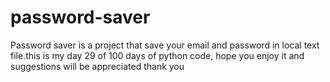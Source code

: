# password-saver
Password saver is a project that save your email and password in local text file.this is my day 29 of 100 days of python code, hope you enjoy it and suggestions will be appreciated thank you
